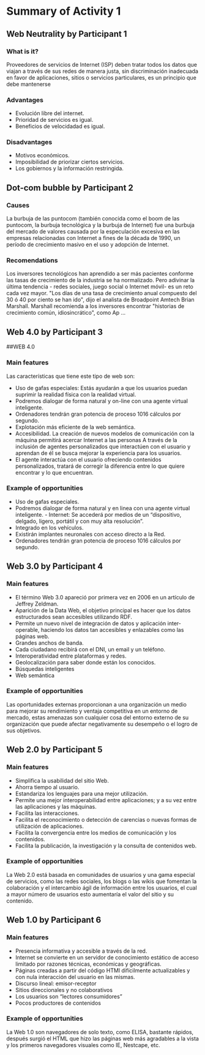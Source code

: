 # Summary of Activity 1


## Web Neutrality by Participant 1

### What is it?
Proveedores de servicios de Internet (ISP) deben tratar todos los datos que viajan a través de sus redes de manera justa, sin discriminación inadecuada en favor de aplicaciones, sitios o servicios particulares, es un principio que debe mantenerse

### Advantages
  - Evolución libre del internet.
  - Prioridad de servicios es igual.
  - Beneficios de velocidadad es igual.

### Disadvantages
  - Motivos económicos.
  - Imposibilidad de priorizar ciertos servicios.
  - Los gobiernos y la información restringida.


## Dot-com bubble by Participant 2

### Causes
La burbuja de las puntocom (también conocida como el boom de las puntocom, la burbuja tecnológica y la burbuja de Internet) fue una burbuja del mercado de valores causada por la especulación excesiva en las empresas relacionadas con Internet a fines de la década de 1990, un período de crecimiento masivo en el uso y adopción de Internet.

### Recomendations
Los inversores tecnológicos han aprendido a ser más pacientes conforme las tasas de crecimiento de la industria se ha normalizado. Pero adivinar la última tendencia - redes sociales, juego social o Internet móvil- es un reto cada vez mayor. "Los días de una tasa de crecimiento anual compuesto del 30 ó 40 por ciento se han ido", dijo el analista de Broadpoint Amtech Brian Marshall. Marshall recomienda a los inversores encontrar "historias de crecimiento común, idiosincrático", como Ap ...


## Web 4.0 by Participant 3

##WEB 4.0

### Main features
Las características que tiene este tipo de web son:
- Uso de gafas especiales: Estás ayudarán a que los usuarios puedan suprimir la realidad física con la realidad virtual.
- Podremos dialogar de forma natural y on-line con una agente virtual inteligente.
- Ordenadores tendrán gran potencia de proceso 1016 cálculos por segundo.
- Explotación más eficiente de la web semántica.
- Accesibilidad. La creación de nuevos modelos de comunicación con la máquina permitirá acercar Internet a las personas A través de la inclusión de agentes personalizados que interactúen con el usuario y aprendan de él se busca mejorar la experiencia para los usuarios.
- El agente interactúa con el usuario ofreciendo contenidos personalizados, tratará de corregir la diferencia entre lo que quiere encontrar y lo que encuentran.

### Example of opportunities
- Uso de gafas especiales.
- Podremos dialogar de forma natural y en linea con una agente virtual inteligente.                                                                                                - Internet: Se accederá por medios de un “dispositivo, delgado, ligero, portátil y con muy alta resolución”.                                                                                    
- Integrado en los vehículos.
- Existirán implantes neuronales con acceso directo a la Red.    
- Ordenadores tendrán gran potencia de proceso 1016 cálculos por segundo.    


## Web 3.0 by Participant 4

### Main features

- El término Web 3.0 apareció por primera vez en 2006 en un artículo de Jeffrey Zeldman.
- Aparición de la Data Web, el objetivo principal es hacer que los datos estructurados sean accesibles utilizando RDF.
- Permite un nuevo nivel de integración de datos y aplicación inter-operable, haciendo los datos tan accesibles y enlazables como las páginas web.
- Grandes anchos de banda.
- Cada ciudadano recibirá con el DNI, un email y un teléfono.
- Interoperatividad entre plataformas y redes.
- Geolocalización para saber donde están los conocidos.
- Búsquedas inteligentes
- Web semántica

### Example of opportunities

Las oportunidades externas proporcionan a una organización un medio para mejorar su rendimiento y ventaja competitiva en un entorno de mercado, estas amenazas son cualquier cosa del entorno externo de su organización que puede afectar negativamente su desempeño o el logro de sus objetivos.


## Web 2.0 by Participant 5

### Main features

- Simplifica la usabilidad del sitio Web.
- Ahorra tiempo al usuario.
- Estandariza los lenguajes para una mejor utilización.
- Permite una mejor interoperabilidad entre aplicaciones; y a su vez entre las aplicaciones y las máquinas.
- Facilita las interacciones.
- Facilita el reconocimiento o detección de carencias o nuevas formas de utilización de aplicaciones.
- Facilita la convergencia entre los medios de comunicación y los contenidos.
- Facilita la publicación, la investigación y la consulta de contenidos web.

### Example of opportunities

La Web 2.0 está basada en comunidades de usuarios y una gama especial de servicios, como las redes sociales, los blogs o las wikis que fomentan la colaboración y el intercambio ágil de información entre los usuarios, el cual a mayor número de usuarios esto aumentaría el valor del sitio y su contenido.


## Web 1.0 by Participant 6

### Main features

- Presencia informativa y accesible a través de la red.
- Internet se convierte en un servidor de conocimiento estático de acceso limitado por razones técnicas, económicas y geográficas.
- Páginas creadas a partir del código HTMl difícilmente actualizables y con nula interacción del usuario en las mismas.
- Discurso lineal: emisor-receptor
- Sitios direccionales y no colaborativos
- Los usuarios son “lectores consumidores”
- Pocos productores de contenidos

### Example of opportunities

La Web 1.0 son navegadores de solo texto, como ELISA, bastante rápidos, después surgió el HTML que hizo las páginas web más agradables a la vista y los primeros navegadores visuales como IE, Nestcape, etc.
